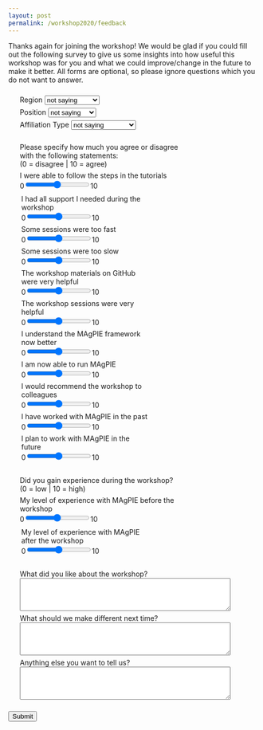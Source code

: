 ```yaml
---
layout: post
permalink: /workshop2020/feedback
---
```


<style>
 .form-group {
   padding: 3px;
   width: 80%;
 }
 .group {
   margin: 20px;
   width: 80%;
 }
 .privacy {
   padding: 10px;
   margin: 20px 20px 10px 20px;
   background-color: lightgrey;
   font-size: 90%;
 }
 .input {
   width: 100%;
 }
</style>

Thanks again for joining the workshop! We would be glad if you could fill out the following survey to give us some insights into how useful this workshop was for you and what we could improve/change in the future to make it better. All forms are optional, so please ignore questions which you do not want to answer.

<form class="form" accept-charset="UTF-8" action="https://rse.pik-potsdam.de/magpie/registration/2020feedback.php" method="POST" enctype="multipart/form-data">
<div class="group">
  <div class="form-group">
    <label>Region</label>
    <select name="Region">
       <option>not saying</option>
       <option>Africa</option>
       <option>Asia</option>
       <option>Europe</option>
       <option>North America</option>
       <option>South America</option>
       <option>Oceania</option>
    </select>
  </div>
  <div class="form-group">
    <label>Position</label>
    <select name="Position">
       <option>not saying</option>
       <option>student</option>
       <option>PhD student</option>
       <option>PostDoc</option>
       <option>Professor</option>
       <option>Other</option>
    </select>
  </div>
  <div class="form-group">
    <label>Affiliation Type</label>
    <select name="AffiliationType">
       <option>not saying</option>
       <option>University</option>
       <option>Research Institute</option>
       <option>Company</option>
       <option>International Body</option>
       <option>Other</option>
    </select>
  </div>
</div>
<div class="group">
  <div class="form-group">
  Please specify how much you agree or disagree with the following statements:
  <br> (0 = disagree | 10 = agree)</div>
  <div class="form-group">
    <label>I were able to follow the steps in the tutorials</label>
    <br>0<input type="range" id="vol" name="Q1Follow" min="0" max="10" step="1">10
  </div>
  <div class="form-group">
  <div class="form-group">
    <label>I had all support I needed during the workshop</label>
    <br>0<input type="range" id="vol" name="Q2Support" min="0" max="10" step="1">10
  </div>
  <div class="form-group">
    <label>Some sessions were too fast</label>
    <br>0<input type="range" id="vol" name="Q3Fast" min="0" max="10" step="1">10
  </div>
  <div class="form-group">
    <label>Some sessions were too slow</label>
    <br>0<input type="range" id="vol" name="Q4Slow" min="0" max="10" step="1">10
  </div>
  <div class="form-group">
    <label>The workshop materials on GitHub were very helpful</label>
    <br>0<input type="range" id="vol" name="Q5Materials" min="0" max="10" step="1">10
  </div>
  <div class="form-group">
    <label>The workshop sessions were very helpful</label>
    <br>0<input type="range" id="vol" name="Q6Sessions" min="0" max="10" step="1">10
  </div>
  <div class="form-group">
    <label>I understand the MAgPIE framework now better</label>
    <br>0<input type="range" id="vol" name="Q7Understanding" min="0" max="10" step="1">10
  </div>
  <div class="form-group">
    <label>I am now able to run MAgPIE</label>
    <br>0<input type="range" id="vol" name="Q8Run" min="0" max="10" step="1">10
  </div>
  <div class="form-group">
    <label>I would recommend the workshop to colleagues</label>
    <br>0<input type="range" id="vol" name="Q9Recommend" min="0" max="10" step="1">10
  </div>
  <div class="form-group">
    <label>I have worked with MAgPIE in the past</label>
    <br>0<input type="range" id="vol" name="Q10Past" min="0" max="10" step="1">10
  </div>
  <div class="form-group">
    <label>I plan to work with MAgPIE in the future</label>
    <br>0<input type="range" id="vol" name="Q11Future" min="0" max="10" step="1">10
  </div>
</div>
</div>
<div class="group">
  <div class="form-group">
  Did you gain experience during the workshop?
  <br> (0 = low | 10 = high)</div>
  <div class="form-group">
    <label>My level of experience with MAgPIE before the workshop</label>
    <br>0<input type="range" id="vol" name="Q12ExperienceBefore" min="0" max="10" step="1">10
  </div>
  <div class="form-group">
  <div class="form-group">
    <label>My level of experience with MAgPIE after the workshop</label>
    <br>0<input type="range" id="vol" name="Q13ExperienceAfter" min="0" max="10" step="1">10
  </div>
</div>
</div>
<div class="group">
<div class="form-group">
  What did you like about the workshop?
<textarea id="like" name="like" rows="4" cols="50"> </textarea>
</div>
<div class="form-group">
  What should we make different next time?
<textarea id="suggestion" name="suggestion" rows="4" cols="50"> </textarea>
</div>
<div class="form-group">
  Anything else you want to tell us?
<textarea id="comment" name="comment" rows="4" cols="50"> </textarea>
</div>
</div>
  <button type="submit" class="btn btn-primary">Submit</button>
</form>
